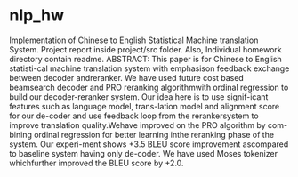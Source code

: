 # nlp_hw
Implementation of Chinese to English Statistical Machine translation System.
Project report inside project/src folder.
Also, Individual homework directory contain readme.
ABSTRACT:
This paper is for Chinese to English statisti-cal machine translation system with emphasison  feedback  exchange  between  decoder  andreranker. We have used future cost based beamsearch decoder and PRO reranking algorithmwith ordinal regression to build our decoder-reranker system. Our idea here is to use signif-icant features such as language model, trans-lation model and alignment score for our de-coder and use feedback loop from the rerankersystem  to  improve  translation  quality.Wehave improved on the PRO algorithm by com-bining ordinal regression for better learning inthe reranking phase of the system. Our experi-ment shows +3.5 BLEU score improvement ascompared to baseline system having only de-coder.  We have used Moses tokenizer whichfurther improved the BLEU score by +2.0.
